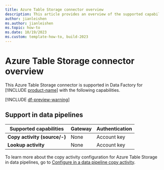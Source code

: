 ```yaml
---
title: Azure Table Storage connector overview
description: This article provides an overview of the supported capabilities of the Azure Table Storage connector.
author: jianleishen
ms.author: jianleishen
ms.topic: how-to
ms.date: 10/19/2023
ms.custom: template-how-to, build-2023
---
```


# Azure Table Storage connector overview

This Azure Table Storage connector is supported in Data Factory for [!INCLUDE [product-name](../includes/product-name.md)] with the following capabilities.

[!INCLUDE [df-preview-warning](includes/data-factory-preview-warning.md)]

## Support in data pipelines

| Supported capabilities | Gateway | Authentication |
| --- | --- | ---|
| **Copy activity (source/-)** | None | Account key |
| **Lookup activity** | None | Account key |

To learn more about the copy activity configuration for Azure Table Storage in data pipelines, go to [Configure in a data pipeline copy activity](connector-azure-table-storage-activity.md).

